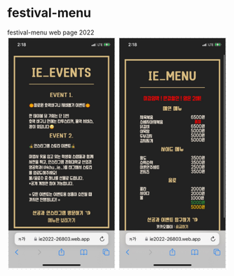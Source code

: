 # festival-menu
festival-menu web page 2022
<img align="center" style="width:40rem; height:auto;" src="https://github.com/jeongmin1217/festival-menu/blob/main/menu.PNG"/>
